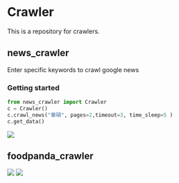 # Crawler
This is a repository for crawlers.

## news_crawler
Enter specific keywords to crawl google news

### Getting started

```python
from news_crawler import Crawler
c = Crawler()
c.crawl_news("華碩", pages=2,timeout=3, time_sleep=5 )
c.get_data()
```

![](<https://github.com/vbjc5275/Crawler/blob/master/image/news-crawler.jpg>)


## foodpanda_crawler

![](<https://github.com/vbjc5275/Crawler/blob/master/image/vendor_info.png>)
![](<https://github.com/vbjc5275/Crawler/blob/master/image/vendor_menu.png>)